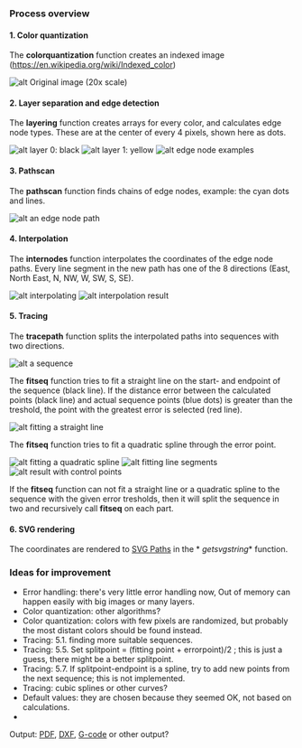 ### Process overview

#### 1. Color quantization

The **colorquantization** function creates an indexed image (https://en.wikipedia.org/wiki/Indexed_color)

![alt Original image (20x scale)](docimages/s2.png)

#### 2. Layer separation and edge detection

The **layering** function creates arrays for every color, and calculates edge node types. These are at the center of
every 4 pixels, shown here as dots.

![alt layer 0: black](docimages/s3.png)
![alt layer 1: yellow](docimages/s4.png)
![alt edge node examples](docimages/s7.png)

#### 3. Pathscan

The **pathscan** function finds chains of edge nodes, example: the cyan dots and lines.

![alt an edge node path](docimages/s8.png)

#### 4. Interpolation

The **internodes** function interpolates the coordinates of the edge node paths. Every line segment in the new path has
one of the 8 directions (East, North East, N, NW, W, SW, S, SE).

![alt interpolating](docimages/s9.png)
![alt interpolation result](docimages/s10.png)

#### 5. Tracing

The **tracepath** function splits the interpolated paths into sequences with two directions.

![alt a sequence](docimages/s11.png)

The **fitseq** function tries to fit a straight line on the start- and endpoint of the sequence (black line). If the
distance error between the calculated points (black line) and actual sequence points (blue dots) is greater than the
treshold, the point with the greatest error is selected (red line).

![alt fitting a straight line](docimages/s12.png)

The **fitseq** function tries to fit a quadratic spline through the error point.

![alt fitting a quadratic spline](docimages/s13.png)
![alt fitting line segments](docimages/s14.png)
![alt result with control points](docimages/s15.png)

If the **fitseq** function can not fit a straight line or a quadratic spline to the sequence with the given error
tresholds, then it will split the sequence in two and recursively call **fitseq** on each part.

#### 6. SVG rendering

The coordinates are rendered to [SVG Paths](https://developer.mozilla.org/en-US/docs/Web/SVG/Tutorial/Paths) in the *
*getsvgstring** function.

### Ideas for improvement

- Error handling: there's very little error handling now, Out of memory can happen easily with big images or many
  layers.
- Color quantization: other algorithms?
- Color quantization: colors with few pixels are randomized, but probably the most distant colors should be found
  instead.
- Tracing: 5.1. finding more suitable sequences.
- Tracing: 5.5. Set splitpoint = (fitting point + errorpoint)/2 ; this is just a guess, there might be a better
  splitpoint.
- Tracing: 5.7. If splitpoint-endpoint is a spline, try to add new points from the next sequence; this is not
  implemented.
- Tracing: cubic splines or other curves?
- Default values: they are chosen because they seemed OK, not based on calculations.
-
Output: [PDF](https://en.wikipedia.org/wiki/Portable_Document_Format), [DXF](https://en.wikipedia.org/wiki/AutoCAD_DXF),   [G-code](https://en.wikipedia.org/wiki/G-code)
or other output?
